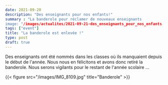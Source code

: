```yaml
---
date: 2021-09-20
description: "Des enseignants pour nos enfants!"
summary : "La banderole pour réclamer de nouveaux enseignants 
image: "/images/actualites/2021-09-21-des_enseignants_pour_nos_enfants.png"
tags: ["event"]
title: "La banderole est enlevée !"
type: post
draft: true
---
```



Des enseignants ont été nommés dans les classes où ils manquaient depuis le début de l'année. Nous nous en félicitons et avons donc retiré la banderole. Nous serons vigilants 
pour le restant de l'année scolaire ... 

{{< figure src="/images/IMG_8109.jpg" title="Banderole" >}}


